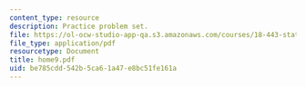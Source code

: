 ```yaml
---
content_type: resource
description: Practice problem set.
file: https://ol-ocw-studio-app-qa.s3.amazonaws.com/courses/18-443-statistics-for-applications-fall-2003/be785cdd542b5ca61a47e8bc51fe161a_home9.pdf
file_type: application/pdf
resourcetype: Document
title: home9.pdf
uid: be785cdd-542b-5ca6-1a47-e8bc51fe161a
---
```

